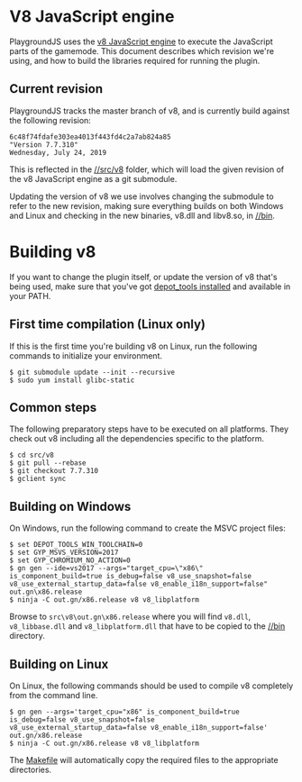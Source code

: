 # V8 JavaScript engine
PlaygroundJS uses the [v8 JavaScript engine](https://code.google.com/p/v8/) to execute the JavaScript parts of the gamemode. This document describes which revision we're using, and how to build the libraries required for running the plugin.

## Current revision
PlaygroundJS tracks the master branch of v8, and is currently build against the following revision:

    6c48f74fdafe303ea4013f443fd4c2a7ab824a85
    "Version 7.7.310"
    Wednesday, July 24, 2019

This is reflected in the [//src/v8](/src/v8) folder, which will load the given revision of the v8 JavaScript engine as a git submodule.

Updating the version of v8 we use involves changing the submodule to refer to the new revision, making sure everything builds on both Windows and Linux and checking in the new binaries, v8.dll and libv8.so, in [//bin](/bin).

# Building v8
If you want to change the plugin itself, or update the version of v8 that's being used, make sure that you've got [depot_tools installed](https://dev.chromium.org/developers/how-tos/install-depot-tools) and available in your PATH.

## First time compilation (Linux only)
If this is the first time you're building v8 on Linux, run the following commands to initialize your environment.

    $ git submodule update --init --recursive
    $ sudo yum install glibc-static

## Common steps
The following preparatory steps have to be executed on all platforms. They check out v8 including all the dependencies specific to the platform.

    $ cd src/v8
    $ git pull --rebase
    $ git checkout 7.7.310
    $ gclient sync

## Building on Windows
On Windows, run the following command to create the MSVC project files:

    $ set DEPOT_TOOLS_WIN_TOOLCHAIN=0
    $ set GYP_MSVS_VERSION=2017
    $ set GYP_CHROMIUM_NO_ACTION=0
    $ gn gen --ide=vs2017 --args="target_cpu=\"x86\" is_component_build=true is_debug=false v8_use_snapshot=false v8_use_external_startup_data=false v8_enable_i18n_support=false" out.gn\x86.release
    $ ninja -C out.gn/x86.release v8 v8_libplatform

Browse to `src\v8\out.gn\x86.release` where you will find `v8.dll`, `v8_libbase.dll` and `v8_libplatform.dll` that have to be copied to the [//bin](/bin) directory.

## Building on Linux
On Linux, the following commands should be used to compile v8 completely from the command line.

    $ gn gen --args='target_cpu="x86" is_component_build=true is_debug=false v8_use_snapshot=false v8_use_external_startup_data=false v8_enable_i18n_support=false' out.gn/x86.release
    $ ninja -C out.gn/x86.release v8 v8_libplatform

The [Makefile](src/Makefile) will automatically copy the required files to the appropriate directories.
